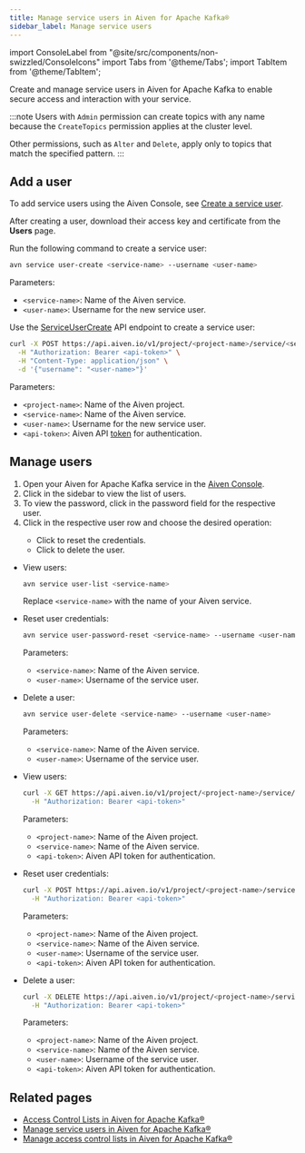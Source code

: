 ```yaml
---
title: Manage service users in Aiven for Apache Kafka®
sidebar_label: Manage service users
---
```

import ConsoleLabel from "@site/src/components/non-swizzled/ConsoleIcons"
import Tabs from '@theme/Tabs';
import TabItem from '@theme/TabItem';

Create and manage service users in Aiven for Apache Kafka to enable secure access and interaction with your service.

:::note
Users with `Admin` permission can create topics with any name because
the `CreateTopics` permission applies at the cluster level.

Other permissions, such as `Alter` and `Delete`, apply only to topics that match
the specified pattern.
:::

## Add a user

<Tabs groupId="add-user">
<TabItem value="console" label="Aiven Console" default>

To add service users using the Aiven Console, see
[Create a service user](/docs/platform/howto/create_new_service_user).

After creating a user, download their access key and certificate from the **Users** page.

</TabItem>
<TabItem value="cli" label="Aiven CLI">

Run the following command to create a service user:

```bash
avn service user-create <service-name> --username <user-name>
```

Parameters:

- `<service-name>`: Name of the Aiven service.
- `<user-name>`: Username for the new service user.

</TabItem>
<TabItem value="api" label="Aiven API">

Use the [ServiceUserCreate](https://api.aiven.io/doc/#operation/ServiceUserCreate) API endpoint to create a service user:

```bash
curl -X POST https://api.aiven.io/v1/project/<project-name>/service/<service-name>/user \
  -H "Authorization: Bearer <api-token>" \
  -H "Content-Type: application/json" \
  -d '{"username": "<user-name>"}'
```

Parameters:

- `<project-name>`: Name of the Aiven project.
- `<service-name>`: Name of the Aiven service.
- `<user-name>`: Username for the new service user.
- `<api-token>`: Aiven API
  [token](https://aiven.io/docs/platform/howto/create_authentication_token)
  for authentication.

</TabItem>
</Tabs>

## Manage users

<Tabs groupId="manage-users">
<TabItem value="console" label="Aiven Console" default>

1. Open your Aiven for Apache Kafka service in the
   [Aiven Console](https://console.aiven.io).
1. Click <ConsoleLabel name="serviceusers" /> in the sidebar to view the list of users.
1. To view the password, click <ConsoleLabel name="show password" /> in the password
   field for the respective user.
1. Click <ConsoleLabel name="actions" /> in the respective user row and choose the
   desired operation:
   - Click <ConsoleLabel name="reset" /> to reset the credentials.
   - Click <ConsoleLabel name="delete user" /> to delete the user.

</TabItem>

<TabItem value="cli" label="Aiven CLI">

- View users:

  ```bash
  avn service user-list <service-name>
  ```

  Replace `<service-name>` with the name of your Aiven service.

- Reset user credentials:

  ```bash
  avn service user-password-reset <service-name> --username <user-name>
  ```

  Parameters:
  - `<service-name>`: Name of the Aiven service.
  - `<user-name>`: Username of the service user.

- Delete a user:

  ```bash
  avn service user-delete <service-name> --username <user-name>
  ```

  Parameters:
  - `<service-name>`: Name of the Aiven service.
  - `<user-name>`: Username of the service user.

</TabItem>

<TabItem value="api" label="Aiven API">

- View users:

  ```bash
  curl -X GET https://api.aiven.io/v1/project/<project-name>/service/<service-name>/user \
    -H "Authorization: Bearer <api-token>"
  ```

  Parameters:
  - `<project-name>`: Name of the Aiven project.
  - `<service-name>`: Name of the Aiven service.
  - `<api-token>`: Aiven API token for authentication.

- Reset user credentials:

  ```bash
  curl -X POST https://api.aiven.io/v1/project/<project-name>/service/<service-name>/user/<user-name>/reset-credentials \
    -H "Authorization: Bearer <api-token>"
  ```

  Parameters:
  - `<project-name>`: Name of the Aiven project.
  - `<service-name>`: Name of the Aiven service.
  - `<user-name>`: Username of the service user.
  - `<api-token>`: Aiven API token for authentication.

- Delete a user:

  ```bash
  curl -X DELETE https://api.aiven.io/v1/project/<project-name>/service/<service-name>/user/<user-name> \
    -H "Authorization: Bearer <api-token>"
  ```

  Parameters:
  - `<project-name>`: Name of the Aiven project.
  - `<service-name>`: Name of the Aiven service.
  - `<user-name>`: Username of the service user.
  - `<api-token>`: Aiven API token for authentication.

</TabItem>
</Tabs>

## Related pages

- [Access Control Lists in Aiven for Apache Kafka®](/docs/products/kafka/concepts/acl)
- [Manage service users in Aiven for Apache Kafka®](/docs/products/kafka/howto/add-manage-service-users)
- [Manage access control lists in Aiven for Apache Kafka®](/docs/products/kafka/howto/manage-acls)
